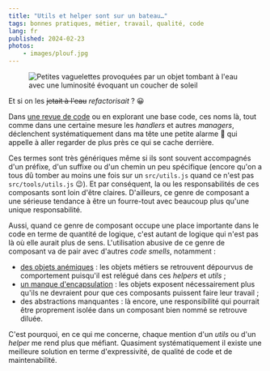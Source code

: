 ```yaml
---
title: "Utils et helper sont sur un bateau…"
tags: bonnes pratiques, métier, travail, qualité, code
lang: fr
published: 2024-02-23
photos:
    - images/plouf.jpg
---
```


<figure class="object-center bordered">
  <img loading="lazy" src="/images/660x/plouf.jpg" alt="Petites vaguelettes
  provoquées par un objet tombant à l'eau avec une luminosité évoquant un
  coucher de soleil">
</figure>

Et si on les ~~jetait à l'eau~~ _refactorisait_ ? 😀

Dans [une revue de code](/post/vertus-revue-de-code/) ou en explorant une base
code, ces noms là, tout comme dans une certaine mesure les _handlers_ et autres
_managers_, déclenchent systématiquement dans ma tête une petite alarme 🔔 qui
appelle à aller regarder de plus près ce qui se cache derrière.

Ces termes sont très génériques même si ils sont souvent
accompagnés d'un préfixe, d'un suffixe ou d'un chemin un peu spécifique (encore
qu'on a tous dû tomber au moins une fois sur un `src/utils.js` quand ce n'est
pas `src/tools/utils.js` 😉). Et par
conséquent, la ou les responsabilités de ces composants sont loin d'être
claires. D'ailleurs, ce genre de composant a une sérieuse tendance à être un
fourre-tout avec beaucoup plus qu'une unique responsabilité.

Aussi, quand ce genre de composant occupe une place importante dans le code en
terme de quantité de logique, c'est autant de logique qui n'est pas là où elle
aurait plus de sens. L'utilisation abusive de ce genre de composant va de pair
avec d'autres _code smells_, notamment :

* [des objets
  anémiques](https://martinfowler.com/bliki/AnemicDomainModel.html) : les objets
  métiers se retrouvent dépourvus de comportement puisqu'il est relégué dans ces
  _helpers_ et _utils_ ;
* [un manque
  d'encapsulation](https://fr.wikipedia.org/wiki/Encapsulation_(programmation)) :
  les objets exposent nécessairement plus qu'ils ne devraient pour que ces
  composants puissent faire leur travail ;
* des abstractions manquantes : là encore, une responsibilité qui pourrait être
  proprement isolée dans un composant bien nommé se retrouve diluée.

C'est pourquoi, en ce qui me concerne, chaque mention d'un _utils_ ou d'un
_helper_ me rend plus que méfiant. Quasiment systématiquement il existe une
meilleure solution en terme d'expressivité, de qualité de code et de
maintenabilité.

